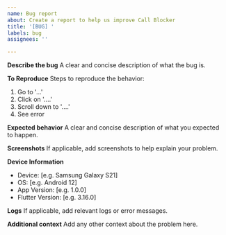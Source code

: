 ```yaml
---
name: Bug report
about: Create a report to help us improve Call Blocker
title: '[BUG] '
labels: bug
assignees: ''

---
```


**Describe the bug**
A clear and concise description of what the bug is.

**To Reproduce**
Steps to reproduce the behavior:
1. Go to '...'
2. Click on '....'
3. Scroll down to '....'
4. See error

**Expected behavior**
A clear and concise description of what you expected to happen.

**Screenshots**
If applicable, add screenshots to help explain your problem.

**Device Information**
- Device: [e.g. Samsung Galaxy S21]
- OS: [e.g. Android 12]
- App Version: [e.g. 1.0.0]
- Flutter Version: [e.g. 3.16.0]

**Logs**
If applicable, add relevant logs or error messages.

**Additional context**
Add any other context about the problem here.

